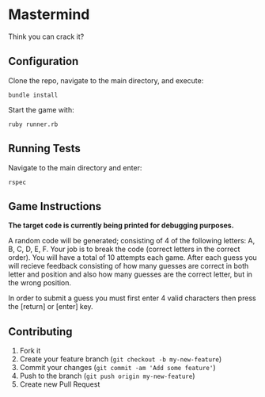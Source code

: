 # Mastermind
Think you can crack it?

## Configuration
Clone the repo, navigate to the main directory, and execute:
```
bundle install
```
Start the game with:
```
ruby runner.rb
```

## Running Tests
Navigate to the main directory and enter:
```
rspec
```

## Game Instructions
**The target code is currently being printed for debugging purposes.**

A random code will be generated; consisting of 4 of the following letters: A, B, C, D, E, F. Your job is to break the code (correct letters in the correct order). You will have a total of 10 attempts each game. After each guess you will recieve feedback consisting of how many guesses are correct in both letter and position and also how many guesses are the correct letter, but in the wrong position.

In order to submit a guess you must first enter 4 valid characters then press the [return] or [enter] key.

## Contributing
1. Fork it
2. Create your feature branch (`git checkout -b my-new-feature`)
3. Commit your changes (`git commit -am 'Add some feature'`)
4. Push to the branch (`git push origin my-new-feature`)
5. Create new Pull Request
